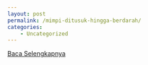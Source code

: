 ```yaml
---
layout: post
permalink: /mimpi-ditusuk-hingga-berdarah/
categories:
    - Uncategorized
---
```


[Baca Selengkapnya](/07)